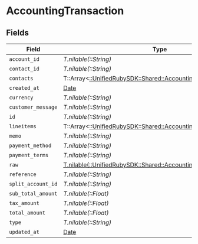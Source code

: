 # AccountingTransaction


## Fields

| Field                                                                                                                     | Type                                                                                                                      | Required                                                                                                                  | Description                                                                                                               |
| ------------------------------------------------------------------------------------------------------------------------- | ------------------------------------------------------------------------------------------------------------------------- | ------------------------------------------------------------------------------------------------------------------------- | ------------------------------------------------------------------------------------------------------------------------- |
| `account_id`                                                                                                              | *T.nilable(::String)*                                                                                                     | :heavy_minus_sign:                                                                                                        | N/A                                                                                                                       |
| `contact_id`                                                                                                              | *T.nilable(::String)*                                                                                                     | :heavy_minus_sign:                                                                                                        | N/A                                                                                                                       |
| `contacts`                                                                                                                | T::Array<[::UnifiedRubySDK::Shared::AccountingTransactionContact](../../models/shared/accountingtransactioncontact.md)>   | :heavy_minus_sign:                                                                                                        | N/A                                                                                                                       |
| `created_at`                                                                                                              | [Date](https://ruby-doc.org/stdlib-2.6.1/libdoc/date/rdoc/Date.html)                                                      | :heavy_minus_sign:                                                                                                        | N/A                                                                                                                       |
| `currency`                                                                                                                | *T.nilable(::String)*                                                                                                     | :heavy_minus_sign:                                                                                                        | N/A                                                                                                                       |
| `customer_message`                                                                                                        | *T.nilable(::String)*                                                                                                     | :heavy_minus_sign:                                                                                                        | N/A                                                                                                                       |
| `id`                                                                                                                      | *T.nilable(::String)*                                                                                                     | :heavy_minus_sign:                                                                                                        | N/A                                                                                                                       |
| `lineitems`                                                                                                               | T::Array<[::UnifiedRubySDK::Shared::AccountingTransactionLineItem](../../models/shared/accountingtransactionlineitem.md)> | :heavy_minus_sign:                                                                                                        | N/A                                                                                                                       |
| `memo`                                                                                                                    | *T.nilable(::String)*                                                                                                     | :heavy_minus_sign:                                                                                                        | N/A                                                                                                                       |
| `payment_method`                                                                                                          | *T.nilable(::String)*                                                                                                     | :heavy_minus_sign:                                                                                                        | N/A                                                                                                                       |
| `payment_terms`                                                                                                           | *T.nilable(::String)*                                                                                                     | :heavy_minus_sign:                                                                                                        | N/A                                                                                                                       |
| `raw`                                                                                                                     | [T.nilable(::UnifiedRubySDK::Shared::AccountingTransactionRaw)](../../models/shared/accountingtransactionraw.md)          | :heavy_minus_sign:                                                                                                        | N/A                                                                                                                       |
| `reference`                                                                                                               | *T.nilable(::String)*                                                                                                     | :heavy_minus_sign:                                                                                                        | N/A                                                                                                                       |
| `split_account_id`                                                                                                        | *T.nilable(::String)*                                                                                                     | :heavy_minus_sign:                                                                                                        | N/A                                                                                                                       |
| `sub_total_amount`                                                                                                        | *T.nilable(::Float)*                                                                                                      | :heavy_minus_sign:                                                                                                        | N/A                                                                                                                       |
| `tax_amount`                                                                                                              | *T.nilable(::Float)*                                                                                                      | :heavy_minus_sign:                                                                                                        | N/A                                                                                                                       |
| `total_amount`                                                                                                            | *T.nilable(::Float)*                                                                                                      | :heavy_minus_sign:                                                                                                        | N/A                                                                                                                       |
| `type`                                                                                                                    | *T.nilable(::String)*                                                                                                     | :heavy_minus_sign:                                                                                                        | N/A                                                                                                                       |
| `updated_at`                                                                                                              | [Date](https://ruby-doc.org/stdlib-2.6.1/libdoc/date/rdoc/Date.html)                                                      | :heavy_minus_sign:                                                                                                        | N/A                                                                                                                       |